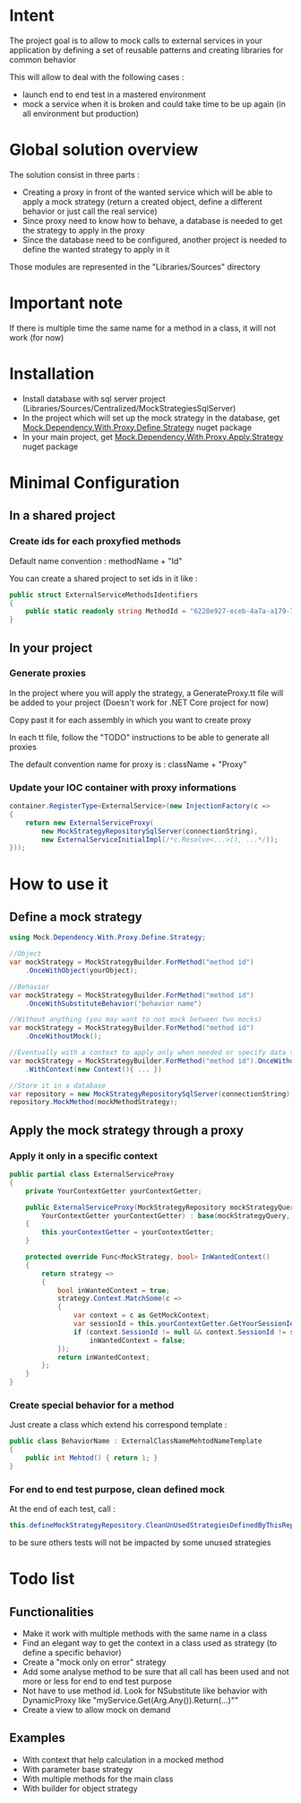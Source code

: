 # Intent
The project goal is to allow to mock calls to external services in your application by defining a set of reusable patterns and creating libraries for common behavior 

This will allow to deal with the following cases :
- launch end to end test in a mastered environment
- mock a service when it is broken and could take time to be up again (in all environment but production)

# Global solution overview
The solution consist in three parts :
- Creating a proxy in front of the wanted service which will be able to apply a mock strategy (return a created object, define a different behavior or just call the real service)
- Since proxy need to know how to behave, a database is needed to get the strategy to apply in the proxy
- Since the database need to be configured, another project is needed to define the wanted strategy to apply in it

Those modules are represented in the "Libraries/Sources" directory

# Important note
If there is multiple time the same name for a method in a class, it will not work (for now)

# Installation
- Install database with sql server project (Libraries/Sources/Centralized/MockStrategiesSqlServer)
- In the project which will set up the mock strategy in the database, get [Mock.Dependency.With.Proxy.Define.Strategy](https://www.nuget.org/packages/Mock.Dependency.With.Proxy.Define.Strategy) nuget package
- In your main project, get [Mock.Dependency.With.Proxy.Apply.Strategy](https://www.nuget.org/packages/Mock.Dependency.With.Proxy.Apply.Strategy) nuget package

# Minimal Configuration

## In a shared project
### Create ids for each proxyfied methods 
Default name convention : methodName + "Id"

You can create a shared project to set ids in it like :
```csharp
public struct ExternalServiceMethodsIdentifiers
{
    public static readonly string MethodId = "6228e927-eceb-4a7a-a179-7e4f1bc17d85";
}
```

## In your project 
### Generate proxies
In the project where you will apply the strategy, a GenerateProxy.tt file will be added to your project (Doesn't work for .NET Core project for now)

Copy past it for each assembly in which you want to create proxy

In each tt file, follow the "TODO" instructions to be able to generate all proxies

The default convention name for proxy is : className + "Proxy"

### Update your IOC container with proxy informations
```csharp
container.RegisterType<ExternalService>(new InjectionFactory(c =>
{
    return new ExternalServiceProxy(
        new MockStrategyRepositorySqlServer(connectionString),
        new ExternalServiceInitialImpl(/*c.Resolve<...>(), ...*/));
}));
```

# How to use it

## Define a mock strategy
```csharp
using Mock.Dependency.With.Proxy.Define.Strategy;

//Object
var mockStrategy = MockStrategyBuilder.ForMethod("method id")
	.OnceWithObject(yourObject);

//Behavior
var mockStrategy = MockStrategyBuilder.ForMethod("method id")
	.OnceWithSubstituteBehavior("behavior name")

//Without anything (you may want to not mock between two mocks)
var mockStrategy = MockStrategyBuilder.ForMethod("method id")
    .OnceWithoutMock();

//Eventually with a context to apply only when needed or specify data to help to generate return value for substitute behavior
var mockStrategy = MockStrategyBuilder.ForMethod("method id").OnceWithoutMock();
	.WithContext(new Context(){ ... })

//Store it in a database
var repository = new MockStrategyRepositorySqlServer(connectionString);
repository.MockMethod(mockMethodStrategy);
```

## Apply the mock strategy through a proxy

### Apply it only in a specific context
```csharp
public partial class ExternalServiceProxy
{
    private YourContextGetter yourContextGetter;

    public ExternalServiceProxy(MockStrategyRepository mockStrategyQuery, ExternalService service,
        YourContextGetter yourContextGetter) : base(mockStrategyQuery, service)
    {
        this.yourContextGetter = yourContextGetter;
    }

    protected override Func<MockStrategy, bool> InWantedContext()
    {
        return strategy =>
        {
            bool inWantedContext = true;
            strategy.Context.MatchSome(c =>
            {
                var context = c as GetMockContext;
                var sessionId = this.yourContextGetter.GetYourSessionId();
                if (context.SessionId != null && context.SessionId != sessionId)
                    inWantedContext = false;
            });
            return inWantedContext;
        };
    }
}
```

### Create special behavior for a method
Just create a class which extend his correspond template :
```csharp
public class BehaviorName : ExternalClassNameMehtodNameTemplate
{
    public int Mehtod() { return 1; }
}
```

### For end to end test purpose, clean defined mock
At the end of each test, call :
```csharp
this.defineMockStrategyRepository.CleanUnUsedStrategiesDefinedByThisRepository();
```
to be sure others tests will not be impacted by some unused strategies


# Todo list

## Functionalities
- Make it work with multiple methods with the same name in a class
- Find an elegant way to get the context in a class used as strategy (to define a specific behavior)
- Create a "mock only on error" strategy
- Add some analyse method to be sure that all call has been used and not more or less for end to end test purpose
- Not have to use method id. Look for NSubstitute like behavior with DynamicProxy like "myService.Get(Arg.Any()).Return(...)""
- Create a view to allow mock on demand

## Examples
- With context that help calculation in a mocked method
- With parameter base strategy
- With multiple methods for the main class
- With builder for object strategy

